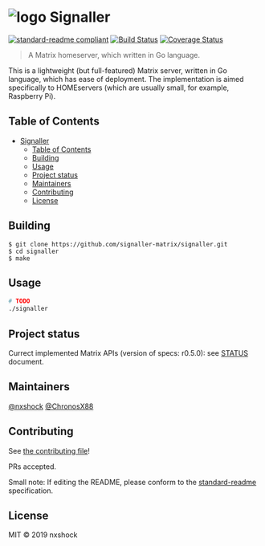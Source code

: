 # ![logo](https://github.com/signaller-matrix/signaller/raw/master/logo/logo32.png) Signaller

[![standard-readme compliant](https://img.shields.io/badge/standard--readme-OK-green.svg?style=flat-square)](https://github.com/RichardLitt/standard-readme)
[![Build Status](https://travis-ci.com/signaller-matrix/signaller.svg?branch=master)](https://travis-ci.com/signaller-matrix/signaller)
[![Coverage Status](https://coveralls.io/repos/github/signaller-matrix/signaller/badge.svg)](https://coveralls.io/github/signaller-matrix/signaller)

> A Matrix homeserver, which written in Go language.

This is a lightweight (but full-featured) Matrix server, written in Go language, which has ease of deployment. The implementation is aimed specifically to HOMEservers (which are usually small, for example, Raspberry Pi).

## Table of Contents

- [Signaller](#Signaller)
  - [Table of Contents](#Table-of-Contents)
  - [Building](#Building)
  - [Usage](#Usage)
  - [Project status](#Project-status)
  - [Maintainers](#Maintainers)
  - [Contributing](#Contributing)
  - [License](#License)

## Building

```
$ git clone https://github.com/signaller-matrix/signaller.git
$ cd signaller
$ make
```

## Usage

```bash
# TODO
./signaller
```

## Project status

Currect implemented Matrix APIs (version of specs: r0.5.0): see [STATUS](STATUS.md) document.

## Maintainers

[@nxshock](https://github.com/nxshock)
[@ChronosX88](https://github.com/ChronosX88)

## Contributing

See [the contributing file](CONTRIBUTING.md)!

PRs accepted.

Small note: If editing the README, please conform to the [standard-readme](https://github.com/RichardLitt/standard-readme) specification.

## License

MIT © 2019 nxshock
